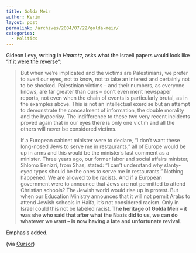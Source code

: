 ```yaml
---
title: Golda Meir
author: Kerim
layout: post
permalink: /archives/2004/07/22/golda-meir/
categories:
  - Politics
---
```

Gideon Levy, writing in *Haaretz*, asks what the Israeli papers would look like &#8220;<a href="http://www.haaretz.com/hasen/spages/452564.html" onclick="_gaq.push(['_trackEvent', 'outbound-article', 'http://www.haaretz.com/hasen/spages/452564.html', 'if it were the reverse']);" >if it were the reverse</a>&#8220;:

> But when we&#8217;re implicated and the victims are Palestinians, we prefer to avert our eyes, not to know, not to take an interest and certainly not to be shocked. Palestinian victims &#8211; and their numbers, as everyone knows, are far greater than ours &#8211; don&#8217;t even merit newspaper reports, not even when the chain of events is particularly brutal, as in the examples above. This is not an intellectual exercise but an attempt to demonstrate the concealment of information, the double morality and the hypocrisy. The indifference to these two very recent incidents proved again that in our eyes there is only one victim and all the others will never be considered victims.
> 
> If a European cabinet minister were to declare, &#8220;I don&#8217;t want these long-nosed Jews to serve me in restaurants,&#8221; all of Europe would be up in arms and this would be the minister&#8217;s last comment as a minister. Three years ago, our former labor and social affairs minister, Shlomo Benizri, from Shas, stated: &#8220;I can&#8217;t understand why slanty-eyed types should be the ones to serve me in restaurants.&#8221; Nothing happened. We are allowed to be racists. And if a European government were to announce that Jews are not permitted to attend Christian schools? The Jewish world would rise up in protest. But when our Education Ministry announces that it will not permit Arabs to attend Jewish schools in Haifa, it&#8217;s not considered racism. Only in Israel could this not be labeled racist. **The heritage of Golda Meir &#8211; it was she who said that after what the Nazis did to us, we can do whatever we want &#8211; is now having a late and unfortunate revival**.

Emphasis added.

(via <a href="http://www.cursor.org/" onclick="_gaq.push(['_trackEvent', 'outbound-article', 'http://www.cursor.org/', 'Cursor']);" >Cursor</a>)

